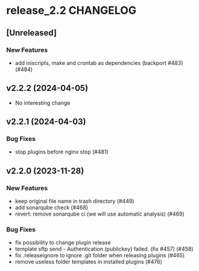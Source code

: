 # release_2.2 CHANGELOG

## [Unreleased]

### New Features

- add iniscripts, make and crontab as dependencies (backport #483) (#484)

## v2.2.2 (2024-04-05)

- No interesting change

## v2.2.1 (2024-04-03)

### Bug Fixes

- stop plugins before nginx stop (#481)

## v2.2.0 (2023-11-28)

### New Features

- keep original file name in trash directory (#449)
- add sonarqube check (#468)
- revert: remove sonarqube ci (we will use automatic analysis) (#469)

### Bug Fixes

- fix possibility to change plugin release
- template sftp send - Authentication (publickey) failed. (fix #457) (#458)
- fix .releaseignore to ignore .git folder when releasing plugins (#465)
- remove useless folder templates in installed plugins (#476)


